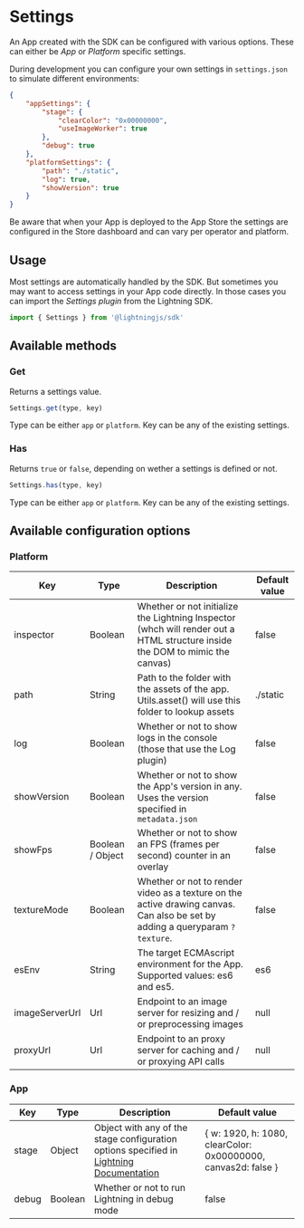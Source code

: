 # Settings

An App created with the SDK can be configured with various options. These can either be _App_ or _Platform_ specific settings.

During development you can configure your own settings in `settings.json` to simulate different environments:

```json
{
    "appSettings": {
        "stage": {
            "clearColor": "0x00000000",
            "useImageWorker": true
        },
        "debug": true
    },
    "platformSettings": {
        "path": "./static",
        "log": true,
        "showVersion": true
    }
}
```

Be aware that when your App is deployed to the App Store the settings are configured in the Store dashboard and can vary per operator and platform.

## Usage

Most settings are automatically handled by the SDK. But sometimes you may want to access settings in your App code directly. In those cases you can import the _Settings plugin_ from the Lightning SDK.

```js
import { Settings } from '@lightningjs/sdk'
```

## Available methods

### Get

Returns a settings value.

```js
Settings.get(type, key)
```

Type can be either `app` or `platform`. Key can be any of the existing settings.

### Has

Returns `true` or `false`, depending on wether a settings is defined or not.

```js
Settings.has(type, key)
```

Type can be either `app` or `platform`. Key can be any of the existing settings.


## Available configuration options

### Platform

| Key | Type | Description | Default value |
| --- | ---- | ------------ | ------------- |
| inspector | Boolean | Whether or not initialize the Lightning Inspector (whch will render out a HTML structure inside the DOM to mimic the canvas) | false |
| path | String | Path to the folder with the assets of the app. Utils.asset() will use this folder to lookup assets | ./static |
| log | Boolean | Whether or not to show logs in the console (those that use the Log plugin) | false |
| showVersion | Boolean | Whether or not to show the App's version in any. Uses the version specified in `metadata.json` | false |
| showFps | Boolean / Object | Whether or not to show an FPS (frames per second) counter in an overlay | false |
| textureMode | Boolean | Whether or not to render video as a texture on the active drawing canvas. Can also be set by adding a queryparam `?texture`. | false |
| esEnv | String | The target ECMAscript environment for the App. Supported values: es6 and es5. | es6 |
| imageServerUrl | Url | Endpoint to an image server for resizing and / or preprocessing images | null |
| proxyUrl | Url | Endpoint to an proxy server for caching and / or proxying API calls | null |

### App

| Key | Type | Description | Default value |
| --- | ---- | ------------ | ------------- |
| stage | Object | Object with any of the stage configuration options specified in [Lightning Documentation](https://rdkcentral.github.io/Lightning/docs/gettingStarted/stage-configuration) | { w: 1920, h: 1080, clearColor: 0x00000000, canvas2d: false } |
| debug | Boolean | Whether or not to run Lightning in debug mode | false |
